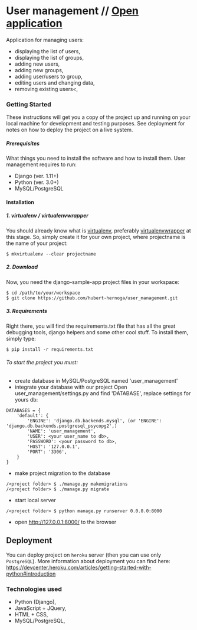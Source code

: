 #  User management // [Open application](https://user-management-a.herokuapp.com/)
Application for managing users:
- displaying the list of users,
- displaying the list of groups,
- adding new users,
- adding new groups,
- adding user/users to group,
- editing users and changing data,
- removing existing users<,

### Getting Started
These instructions will get you a copy of the project up and running on your local machine for development and testing purposes. See deployment for notes on how to deploy the project on a live system.
##### Prerequisites
What things you need to install the software and how to install them.
User management requires to run:
- Django (ver. 1.11+)
- Python (ver. 3.0+)
- MySQL/PostgreSQL
#### Installation
##### 1. virtualenv / virtualenvwrapper
You should already know what is [virtualenv](https://virtualenv.pypa.io/en/stable/), preferably [virtualenvwrapper](https://bitbucket.org/dhellmann/virtualenvwrapper) at this stage. So, simply create it for your own project, where projectname is the name of your project:
```
$ mkvirtualenv --clear projectname
```
##### 2. Download
Now, you need the django-sample-app project files in your workspace:
```
$ cd /path/to/your/workspace
$ git clone https://github.com/hubert-hernoga/user_management.git
```
##### 3. Requirements
Right there, you will find the requirements.txt file that has all the great debugging tools, django helpers and some other cool stuff. To install them, simply type:
```
$ pip install -r requirements.txt
```

###### To start the project you must:
- create database in MySQL/PostgreSQL named 'user_management'
- integrate your database with our project
Open user_management/settings.py and find 'DATABASE', replace settings for yours db:
```
DATABASES = {
    'default': {
        'ENGINE': 'django.db.backends.mysql', (or 'ENGINE': 'django.db.backends.postgresql_psycopg2',)
        'NAME': 'user_management',
        'USER': <your user_name to db>,
        'PASSWORD': <your password to db>,
        'HOST': '127.0.0.1',
        'PORT': '3306',
    }
}
```
- make project migration to the database
```
/<project folder> $ ./manage.py makemigrations
/<project folder> $ ./manage.py migrate
```
- start local server
```
/<project folder> $ python manage.py runserver 0.0.0.0:8000
```
- open http://127.0.0.1:8000/ to the browser


## Deployment
You can deploy project on
```heroku``` server (then you can use only ```PostgreSQL```).
More information about deployment you can find here:
https://devcenter.heroku.com/articles/getting-started-with-python#introduction

### Technologies used

* Python (Django),
* JavaScript + JQuery,
* HTML + CSS,
* MySQL/PostgreSQL,
